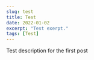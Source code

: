 ```yaml
---
slug: test
title: Test
date: 2022-01-02
excerpt: "Test exerpt."
tags: [Test]
---
```


<script>
  import Image from "$lib/components/base/image.svelte";
  import MarkerHighlight from "$lib/components/style/marker-highlight.svelte";
  import SparklingHighlight from "$lib/components/style/sparkling-highlight.svelte";
</script>

Test description for the first post

